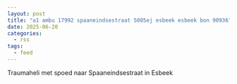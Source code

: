 ```yaml
---
layout: post
title: "a1 ambu 17992 spaaneindsestraat 5085ej esbeek esbeek bon 90936"
date: 2025-06-20
categories: 
  - rss
tags: 
  - feed
---
```


Traumaheli met spoed naar Spaaneindsestraat in Esbeek
